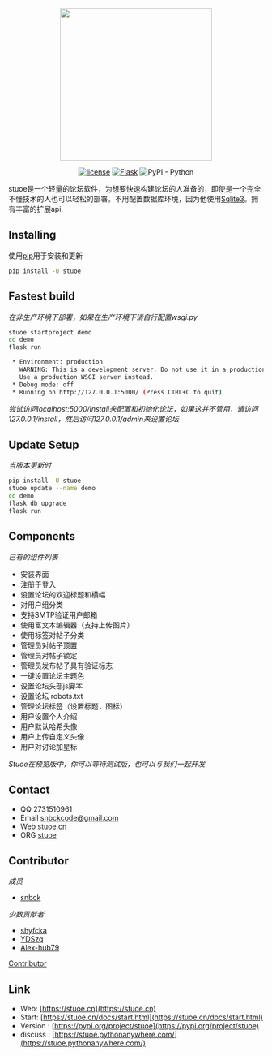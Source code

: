 <div align="center">
<img src="https://raw.githubusercontent.com/snbck/stuoe.github.io/master/static/Stuoe.png" width="300" height="300">


[![license](https://img.shields.io/github/license/stuoe/stuoe.svg)](LICENSE)
[![Flask](https://img.shields.io/badge/%20power-Flask-blue.svg?style=flat-square)](https://github.com/pallets/flask)
![PyPI - Python](https://img.shields.io/badge/%20PYPI-stuoe-orange.svg?style=flat-square)
</div>

stuoe是一个轻量的论坛软件，为想要快速构建论坛的人准备的，即使是一个完全不懂技术的人也可以轻松的部署。不用配置数据库环境，因为他使用[Sqlite3]()。拥有丰富的扩展api.



## Installing
使用[pip](https://pypi.org)用于安装和更新


``` bash
pip install -U stuoe
```
## Fastest build
*在非生产环境下部署，如果在生产环境下请自行配置wsgi.py*

``` bash
stuoe startproject demo
cd demo
flask run
```

``` bash
 * Environment: production
   WARNING: This is a development server. Do not use it in a production deployment.
   Use a production WSGI server instead.
 * Debug mode: off
 * Running on http://127.0.0.1:5000/ (Press CTRL+C to quit)
```
*尝试访问localhost:5000/install来配置和初始化论坛，如果这并不管用，请访问127.0.0.1/install，然后访问127.0.0.1/admin来设置论坛*

## Update Setup
*当版本更新时*

```bash
pip install -U stuoe
stuoe update --name demo
cd demo
flask db upgrade
flask run
```

## Components
*已有的组件列表*


* 安装界面
* 注册于登入
* 设置论坛的欢迎标题和横幅
* 对用户组分类
* 支持SMTP验证用户邮箱
* 使用富文本编辑器（支持上传图片）
* 使用标签对帖子分类
* 管理员对帖子顶置
* 管理员对帖子锁定
* 管理员发布帖子具有验证标志
* 一键设置论坛主题色
* 设置论坛头部js脚本
* 设置论坛 robots.txt
* 管理论坛标签（设置标题，图标）
* 用户设置个人介绍
* 用户默认哈希头像
* 用户上传自定义头像
* 用户对讨论加星标

*Stuoe在预览版中，你可以等待测试版，也可以与我们一起开发*



## Contact
* QQ 2731510961
* Email snbckcode@gmail.com
* Web [stuoe.cn](https://stuoe.cn)
* ORG [stuoe](https://github.com/stuoe)

## Contributor
*成员*
* [snbck](https://github.com/snbck)

*少数贡献者*   

* [shyfcka](https://github.com/shyfcka)
* [YDSzq](https://github.com/YDSzq)
* [Alex-hub79](https://github.com/Alex-hub79)


[Contributor](https://github.com/stuoe/stuoe/graphs/contributors)



## Link
* Web:  [https://stuoe.cn](https://stuoe.cn)
* Start: [https://stuoe.cn/docs/start.html](https://stuoe.cn/docs/start.html)
* Version : [https://pypi.org/project/stuoe](https://pypi.org/project/stuoe)
* discuss : [https://stuoe.pythonanywhere.com/](https://stuoe.pythonanywhere.com/)
